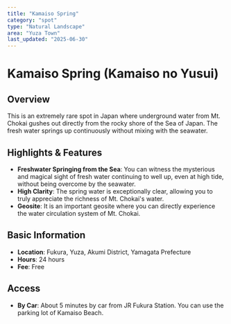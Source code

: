 ```yaml
---
title: "Kamaiso Spring"
category: "spot"
type: "Natural Landscape"
area: "Yuza Town"
last_updated: "2025-06-30"
---
```


# Kamaiso Spring (Kamaiso no Yusui)

## Overview
This is an extremely rare spot in Japan where underground water from Mt. Chokai gushes out directly from the rocky shore of the Sea of Japan. The fresh water springs up continuously without mixing with the seawater.

## Highlights & Features
- **Freshwater Springing from the Sea**: You can witness the mysterious and magical sight of fresh water continuing to well up, even at high tide, without being overcome by the seawater.
- **High Clarity**: The spring water is exceptionally clear, allowing you to truly appreciate the richness of Mt. Chokai's water.
- **Geosite**: It is an important geosite where you can directly experience the water circulation system of Mt. Chokai.

## Basic Information
- **Location**: Fukura, Yuza, Akumi District, Yamagata Prefecture
- **Hours**: 24 hours
- **Fee**: Free

## Access
- **By Car**: About 5 minutes by car from JR Fukura Station. You can use the parking lot of Kamaiso Beach.